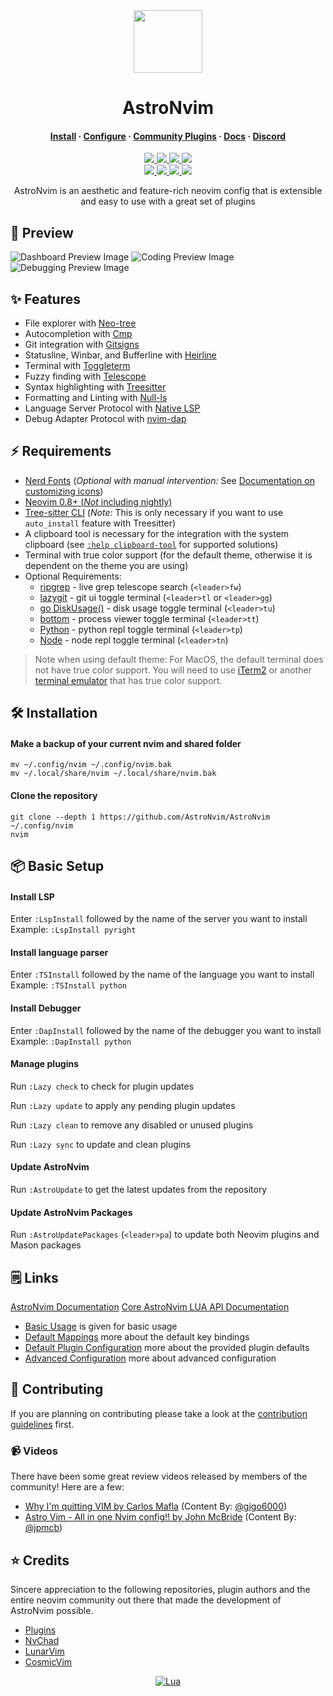 <div align="center" id="madewithlua">
    <img src="https://astronvim.com/img/logo/astronvim.svg" width="110", height="100">
</div>

<h1 align="center">AstroNvim</h1>

<h4 align="center">
  <a href="https://astronvim.com/#%EF%B8%8F-installation">Install</a>
  ·
  <a href="https://astronvim.com/#%EF%B8%8F-configuration">Configure</a>
  ·
  <a href="https://github.com/AstroNvim/astrocommunity">Community Plugins</a>
  ·
  <a href="https://astronvim.com">Docs</a>
  ·
  <a href="https://discord.gg/AstroNvim">Discord</a>
</h4>

<p align="center">
    <a href="https://github.com/AstroNvim/AstroNvim/pulse">
      <img src="https://img.shields.io/github/last-commit/AstroNvim/AstroNvim?style=for-the-badge&logo=github&color=7dc4e4&logoColor=D9E0EE&labelColor=302D41"/>
    </a>
    <a href="https://github.com/AstroNvim/AstroNvim/releases/latest">
      <img src="https://img.shields.io/github/v/release/AstroNvim/AstroNvim?style=for-the-badge&logo=gitbook&color=8bd5ca&logoColor=D9E0EE&labelColor=302D41"/>
    </a>
    <a href="https://github.com/AstroNvim/AstroNvim/stargazers">
      <img src="https://img.shields.io/github/stars/AstroNvim/AstroNvim?style=for-the-badge&logo=apachespark&color=eed49f&logoColor=D9E0EE&labelColor=302D41"/>
    </a>
    <img src="https://img.shields.io/endpoint?url=https://waka.mehalter.com/api/compat/shields/v1/mehalter/interval:any/label:AstroNvim&style=for-the-badge&label=wakatime&logo=wakatime&color=a6da95&logoColor=D9E0EE&labelColor=302D41"/>
    <br>
    <a href="https://www.twitter.com/AstroNvim">
      <img src="https://img.shields.io/twitter/follow/AstroNvim?style=for-the-badge&logo=twitter&color=fab387&logoColor=D9E0EE&labelColor=302D41"/>
    </a>
    <a href="https://social.mehalter.com/@AstroNvim">
      <img src="https://img.shields.io/mastodon/follow/109649751340616771?domain=https%3A%2F%2Fsocial.mehalter.com&style=for-the-badge&logo=mastodon&color=eebebe&logoColor=D9E0EE&labelColor=302D41"/>
    </a>
    <a href="https://www.reddit.com/r/AstroNvim/">
      <img src="https://img.shields.io/reddit/subreddit-subscribers/AstroNvim?style=for-the-badge&logo=reddit&color=ee99a0&logoColor=D9E0EE&labelColor=302D41"/>
    </a>
    <a href="https://discord.gg/astronvim">
      <img src="https://img.shields.io/discord/939594913560031363?style=for-the-badge&logo=discord&color=cba6f7&logoColor=D9E0EE&labelColor=302D41"/>
    </a>
</p>

<p align="center">
AstroNvim is an aesthetic and feature-rich neovim config that is extensible and easy to use with a great set of plugins
</p>

## 🌟 Preview

![Dashboard Preview Image](https://github.com/AstroNvim/astronvim.github.io/raw/main/static/img/dashboard.png)
![Coding Preview Image](https://github.com/AstroNvim/astronvim.github.io/raw/main/static/img/overview.png)
![Debugging Preview Image](https://github.com/AstroNvim/astronvim.github.io/raw/main/static/img/dap.png)

## ✨ Features

- File explorer with [Neo-tree](https://github.com/nvim-neo-tree/neo-tree.nvim)
- Autocompletion with [Cmp](https://github.com/hrsh7th/nvim-cmp)
- Git integration with [Gitsigns](https://github.com/lewis6991/gitsigns.nvim)
- Statusline, Winbar, and Bufferline with [Heirline](https://github.com/rebelot/heirline.nvim)
- Terminal with [Toggleterm](https://github.com/akinsho/toggleterm.nvim)
- Fuzzy finding with [Telescope](https://github.com/nvim-telescope/telescope.nvim)
- Syntax highlighting with [Treesitter](https://github.com/nvim-treesitter/nvim-treesitter)
- Formatting and Linting with [Null-ls](https://github.com/jose-elias-alvarez/null-ls.nvim)
- Language Server Protocol with [Native LSP](https://github.com/neovim/nvim-lspconfig)
- Debug Adapter Protocol with [nvim-dap](https://github.com/mfussenegger/nvim-dap)

## ⚡ Requirements

- [Nerd Fonts](https://www.nerdfonts.com/font-downloads) (_Optional with manual intervention:_ See [Documentation on customizing icons](https://astronvim.com/Recipes/icons))
- [Neovim 0.8+ (_Not_ including nightly)](https://github.com/neovim/neovim/releases/tag/stable)
- [Tree-sitter CLI](https://github.com/tree-sitter/tree-sitter/blob/master/cli/README.md) (_Note:_ This is only necessary if you want to use `auto_install` feature with Treesitter)
- A clipboard tool is necessary for the integration with the system clipboard (see [`:help clipboard-tool`](https://neovim.io/doc/user/provider.html#clipboard-tool) for supported solutions)
- Terminal with true color support (for the default theme, otherwise it is dependent on the theme you are using)
- Optional Requirements:
  - [ripgrep](https://github.com/BurntSushi/ripgrep) - live grep telescope search (`<leader>fw`)
  - [lazygit](https://github.com/jesseduffield/lazygit) - git ui toggle terminal (`<leader>tl` or `<leader>gg`)
  - [go DiskUsage()](https://github.com/dundee/gdu) - disk usage toggle terminal (`<leader>tu`)
  - [bottom](https://github.com/ClementTsang/bottom) - process viewer toggle terminal (`<leader>tt`)
  - [Python](https://www.python.org/) - python repl toggle terminal (`<leader>tp`)
  - [Node](https://nodejs.org/en/) - node repl toggle terminal (`<leader>tn`)

> Note when using default theme: For MacOS, the default terminal does not have true color support. You will need to use [iTerm2](https://iterm2.com/) or another [terminal emulator](https://gist.github.com/XVilka/8346728#terminal-emulators) that has true color support.

## 🛠️ Installation

#### Make a backup of your current nvim and shared folder

```shell
mv ~/.config/nvim ~/.config/nvim.bak
mv ~/.local/share/nvim ~/.local/share/nvim.bak
```

#### Clone the repository

```shell
git clone --depth 1 https://github.com/AstroNvim/AstroNvim ~/.config/nvim
nvim
```

## 📦 Basic Setup

#### Install LSP

Enter `:LspInstall` followed by the name of the server you want to install<br>
Example: `:LspInstall pyright`

#### Install language parser

Enter `:TSInstall` followed by the name of the language you want to install<br>
Example: `:TSInstall python`

#### Install Debugger

Enter `:DapInstall` followed by the name of the debugger you want to install<br>
Example: `:DapInstall python`

#### Manage plugins

Run `:Lazy check` to check for plugin updates

Run `:Lazy update` to apply any pending plugin updates

Run `:Lazy clean` to remove any disabled or unused plugins

Run `:Lazy sync` to update and clean plugins

#### Update AstroNvim

Run `:AstroUpdate` to get the latest updates from the repository<br>

#### Update AstroNvim Packages

Run `:AstroUpdatePackages` (`<leader>pa`) to update both Neovim plugins and Mason packages

## 🗒️ Links

[AstroNvim Documentation](https://astronvim.com)
[Core AstroNvim LUA API Documentation](https://api.astronvim.com)

- [Basic Usage](https://astronvim.com/Basic%20Usage/walkthrough) is given for basic usage
- [Default Mappings](https://astronvim.com/Basic%20Usage/mappings) more about the default key bindings
- [Default Plugin Configuration](https://astronvim.com/configuration/plugin_defaults) more about the provided plugin defaults
- [Advanced Configuration](https://astronvim.com/configuration/config_options) more about advanced configuration

## 🚀 Contributing

If you are planning on contributing please take a look at the [contribution guidelines](CONTRIBUTING.md) first.

### 📹 Videos

There have been some great review videos released by members of the community! Here are a few:

- [Why I'm quitting VIM by Carlos Mafla](https://www.youtube.com/watch?v=71GDopdc9rw) (Content By: [@gigo6000](https://github.com/gigo6000))
- [Astro Vim - All in one Nvim config!! by John McBride](https://www.youtube.com/watch?v=JQLZ7NJRTEo) (Content By: [@jpmcb](https://github.com/jpmcb))

## ⭐ Credits

Sincere appreciation to the following repositories, plugin authors and the entire neovim community out there that made the development of AstroNvim possible.

- [Plugins](https://astronvim.com/acknowledgements#plugins-used-in-astronvim)
- [NvChad](https://github.com/NvChad/NvChad)
- [LunarVim](https://github.com/LunarVim)
- [CosmicVim](https://github.com/CosmicNvim/CosmicNvim)

<div align="center" id="madewithlua">

[![Lua](https://img.shields.io/badge/Made%20with%20Lua-blue.svg?style=for-the-badge&logo=lua)](https://lua.org)

</div>
